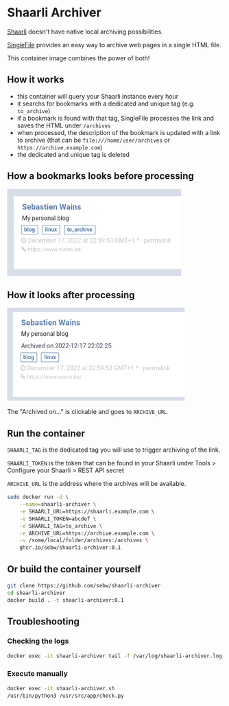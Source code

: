 # Shaarli Archiver

[Shaarli](https://github.com/shaarli/Shaarli) doesn't have native local archiving possibilities.

[SingleFile](https://github.com/gildas-lormeau/SingleFile) provides an easy way to archive web pages in a single HTML file.

This container image combines the power of both!

## How it works

- this container will query your Shaarli instance every hour
- it searchs for bookmarks with a dedicated and unique tag (e.g. `to_archive`)
- if a bookmark is found with that tag, SingleFile processes the link and saves the HTML under `/archives`
- when processed, the description of the bookmark is updated with a link to archive (that can be `file:///home/user/archives` or `https://archive.example.com`)
- the dedicated and unique tag is deleted

## How a bookmarks looks before processing

![](https://raw.githubusercontent.com/sebw/shaarli-archiver/master/screenshots/before.png)

## How it looks after processing

![](https://raw.githubusercontent.com/sebw/shaarli-archiver/master/screenshots/after.png)

The "Archived on..." is clickable and goes to `ARCHIVE_URL`

## Run the container

`SHAARLI_TAG` is the dedicated tag you will use to trigger archiving of the link.

`SHAARLI_TOKEN` is the token that can be found in your Shaarli under Tools > Configure your Shaarli > REST API secret

`ARCHIVE_URL` is the address where the archives will be available.

```bash
sudo docker run -d \
    --name=shaarli-archiver \
    -e SHAARLI_URL=https://shaarli.example.com \
    -e SHAARLI_TOKEN=abcdef \
    -e SHAARLI_TAG=to_archive \
    -e ARCHIVE_URL=https://archive.example.com \
    -v /some/local/folder/archives:/archives \
    ghcr.io/sebw/shaarli-archiver:0.1
```

## Or build the container yourself

```bash
git clone https://github.com/sebw/shaarli-archiver
cd shaarli-archiver
docker build . -t shaarli-archiver:0.1
```

## Troubleshooting

### Checking the logs

```bash
docker exec -it shaarli-archiver tail -f /var/log/shaarli-archiver.log
```

### Execute manually

```bash
docker exec -it shaarli-archiver sh
/usr/bin/python3 /usr/src/app/check.py
```